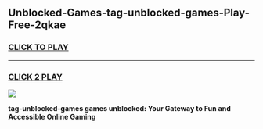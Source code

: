 
## Unblocked-Games-tag-unblocked-games-Play-Free-2qkae
<h3>
<a href="https://premium76.site?title=tag-unblocked-games&ref=12A">CLICK TO PLAY</a></h3>
<hr>

<h3>
<a href="https://premium76.site?title=tag-unblocked-games&ref=12A">CLICK 2 PLAY</a>
  
</h3>

<a href="https://premium76.site?title=tag-unblocked-games&ref=12A"><img src="https://clearcache.store/games.png"></a>


**tag-unblocked-games games unblocked: Your Gateway to Fun and Accessible Online Gaming**
